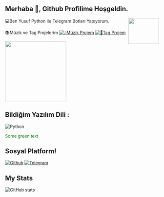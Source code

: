 ## Merhaba :wave:, Github Profilime Hoşgeldin.

<img src="https://i.giphy.com/media/RbDKaczqWovIugyJmW/giphy.webp" align="right" width="100" height="85">

💻Ben Yusuf Python ile Telegram Botları Yapıyorum.

📚Müzik ve Tag Projelerim
[![🎶Müzik Projem](https://telegra.ph/file/74c267f2afeeac5e84b51.jpg)](https://t.me/xLagonMusic_bot)
[![👤Tag Projem](https://telegra.ph/file/f1e0ce23e42f86ef124a9.jpg)](https://t.me/TaggerLagon_bot)


<img src="https://c.tenor.com/y2JXkY1pXkwAAAAM/cat-computer.gif" width="200" height="200">

## Bildiğim Yazılım Dili :

![Python](https://img.shields.io/badge/Python-3776AB?style=for-the-badge&logo=python&logoColor=white)

<span style="color: green"> Some green text </span>

## Sosyal Platform!

[![Github](https://img.shields.io/badge/-Github-181717?style=for-the-badge&logo=Github&logoColor=white)](https://github.com/codeslagon)
[![Telegram](https://img.shields.io/badge/Telegram-2CA5E0?style=for-the-badge&logo=telegram&logoColor=white)](https://t.me/QuitBRO)

## My Stats
![ GitHub stats](https://github-readme-stats.vercel.app/api?username=codeslagon&show_icons=true&theme=radical)
